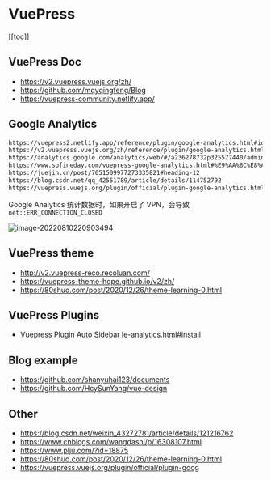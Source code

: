 # VuePress

<!--
 * @Author: rich1e
 * @Date: 2022-08-06 18:50:51
 * @LastEditors: rich1e
 * @LastEditTime: 2022-09-27 16:07:38
-->

[[toc]]

## VuePress Doc

- https://v2.vuepress.vuejs.org/zh/
- https://github.com/mqyqingfeng/Blog
- https://vuepress-community.netlify.app/

## Google Analytics

```markdown
https://vuepress2.netlify.app/reference/plugin/google-analytics.html#id
https://v2.vuepress.vuejs.org/zh/reference/plugin/google-analytics.html
https://analytics.google.com/analytics/web/#/a236278732p325577440/admin/streams/table/
https://www.sofineday.com/vuepress-google-analytics.html#%E9%AA%8C%E8%AF%81
https://juejin.cn/post/7051509977273335821#heading-12
https://blog.csdn.net/qq_42551789/article/details/114752792
https://vuepress.vuejs.org/plugin/official/plugin-google-analytics.html#install
```

Google Analytics 统计数据时，如果开启了 VPN，会导致 `net::ERR_CONNECTION_CLOSED`

![image-20220810220903494](@images\note\image-20220810220903494.png)

## VuePress theme

- http://v2.vuepress-reco.recoluan.com/
- https://vuepress-theme-hope.github.io/v2/zh/
- https://80shuo.com/post/2020/12/26/theme-learning-0.html

## VuePress Plugins

- [Vuepress Plugin Auto Sidebar](https://github.com/shanyuhai123/vuepress-plugin-auto-sidebar)
  le-analytics.html#install

## Blog example

- https://github.com/shanyuhai123/documents
- https://github.com/HcySunYang/vue-design

## Other

- https://blog.csdn.net/weixin_43272781/article/details/121216762
- https://www.cnblogs.com/wangdashi/p/16308107.html
- https://www.plju.com/?id=18875
- https://80shuo.com/post/2020/12/26/theme-learning-0.html
- https://vuepress.vuejs.org/plugin/official/plugin-goog

